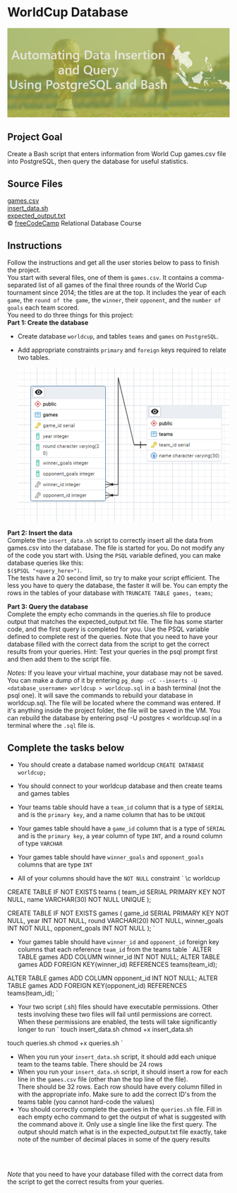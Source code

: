 # WorldCup Database

![](WorldCup.jpeg)

## Project Goal
Create a Bash script that enters information from World Cup games.csv file into PostgreSQL, then query the database for useful statistics.

## Source Files
[games.csv](games.csv) <br/>
[insert_data.sh](insert_data.sh) <br/>
[expected_output.txt](expected_output.txt) 
<br/>
:copyright: [freeCodeCamp](https://www.freecodecamp.org/learn/relational-database/) Relational Database Course

## Instructions
Follow the instructions and get all the user stories below to pass to finish the project. <br/>
You start with several files, one of them is `games.csv`. It contains a comma-separated list of all games of the final three rounds of the World Cup tournament since 2014; the titles are at the top. It includes the year of each `game`, the `round of the game`, the `winner`, their `opponent`, and the `number of goals` each team scored. 
<br/>
You need to do three things for this project:
<br/>
**Part 1: Create the database** <br/>
- Create database `worldcup`, and tables `teams` and `games` on `PostgreSQL`.
- Add appropriate constraints `primary` and `foreign` keys required to relate two tables.
  
  ![Tables Diagram](ERD.png)


**Part 2: Insert the data**
<br/>
Complete the `insert_data.sh` script to correctly insert all the data from games.csv into the database. The file is started for you. Do not modify any of the code you start with. Using the `PSQL` variable defined, you can make database queries like this: <br/>
`$($PSQL "<query_here>")`. <br/>
The tests have a 20 second limit, so try to make your script efficient. The less you have to query the database, the faster it will be. You can empty the rows in the tables of your database with `TRUNCATE TABLE games, teams`;

**Part 3: Query the database** <br/>
Complete the empty echo commands in the queries.sh file to produce output that matches the expected_output.txt file. The file has some starter code, and the first query is completed for you. Use the PSQL variable defined to complete rest of the queries. Note that you need to have your database filled with the correct data from the script to get the correct results from your queries. Hint: Test your queries in the psql prompt first and then add them to the script file.

*Notes:*
If you leave your virtual machine, your database may not be saved. You can make a dump of it by entering `pg_dump -cC --inserts -U <database_username> worldcup > worldcup.sql` in a bash terminal (not the psql one). It will save the commands to rebuild your database in worldcup.sql. The file will be located where the command was entered. If it's anything inside the project folder, the file will be saved in the VM. You can rebuild the database by entering psql -U postgres < worldcup.sql in a terminal where the `.sql` file is. 
<br/>

Complete the tasks below
-------------------------

- You should create a database named worldcup
`
CREATE DATABASE worldcup;
`

- You should connect to your worldcup database and then create teams and games tables
- Your teams table should have a `team_id` column that is a type of `SERIAL` and is the `primary key`, and a name column that has to be `UNIQUE`
- Your games table should have a `game_id` column that is a type of `SERIAL` and is the `primary key`, a year column of type `INT`, and a round column of type `VARCHAR`
- Your games table should have `winner_goals` and `opponent_goals` columns that are type `INT`
- All of your columns should have the `NOT NULL` constraint
`
\c worldcup

CREATE TABLE IF NOT EXISTS teams (
    team_id SERIAL PRIMARY KEY NOT NULL,
    name VARCHAR(30) NOT NULL UNIQUE
);

CREATE TABLE IF NOT EXISTS games (
    game_id SERIAL PRIMARY KEY NOT NULL,
    year INT NOT NULL,
    round VARCHAR(20) NOT NULL,
    winner_goals INT NOT NULL,
    opponent_goals INT NOT NULL
);
`

- Your games table should have `winner_id` and `opponent_id` foreign key columns that each reference `team_id` from the teams table
`
ALTER TABLE games ADD COLUMN winner_id INT NOT NULL;
ALTER TABLE games ADD FOREIGN KEY(winner_id) REFERENCES teams(team_id);

ALTER TABLE games ADD COLUMN opponent_id INT NOT NULL;
ALTER TABLE games ADD FOREIGN KEY(opponent_id) REFERENCES teams(team_id);
`

- Your two script (.sh) files should have executable permissions. Other tests involving these two files will fail until permissions are correct. When these permissions are enabled, the tests will take significantly longer to run
`
touch insert_data.sh
chmod +x insert_data.sh

touch queries.sh
chmod +x queries.sh
`

- When you run your `insert_data.sh` script, it should add each unique team to the teams table. There should be 24 rows
- When you run your `insert_data.sh` script, it should insert a row for each line in the `games.csv` file (other than the top line of the file). <br/> There should be 32 rows. Each row should have every column filled in with the appropriate info. Make sure to add the correct ID's from the teams table (you cannot hard-code the values) <br/>
- You should correctly complete the queries in the `queries.sh` file. Fill in each empty echo command to get the output of what is suggested with the command above it. Only use a single line like the first query. The output should match what is in the expected_output.txt file exactly, take note of the number of decimal places in some of the query results

<br/>
<br/>

*Note* that you need to have your database filled with the correct data from the script to get the correct results from your queries.

<br/>
<br/>
